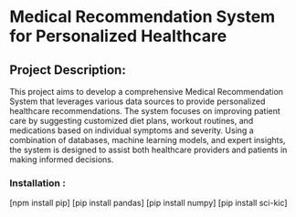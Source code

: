 # Medical Recommendation System for Personalized Healthcare
## Project Description:
This project aims to develop a comprehensive Medical Recommendation System that leverages various data sources to provide personalized healthcare recommendations. The system focuses on improving patient care by suggesting customized diet plans, workout routines, and medications based on individual symptoms and severity. Using a combination of databases, machine learning models, and expert insights, the system is designed to assist both healthcare providers and patients in making informed decisions.

### Installation :
[npm install pip]
[pip install pandas]
[pip install numpy]
[pip install sci-kic]






